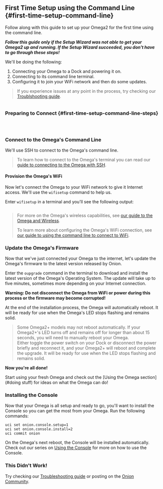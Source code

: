 ## First Time Setup using the Command Line {#first-time-setup-command-line}

<!--  TODO: edit this a intro a little to make it smoother -->

Follow along with this guide to set up your Omega2 for the first time using the command line.

***Follow this guide only if the Setup Wizard was not able to get your Omega2 up and running. If the Setup Wizard succeeded, you don't have to go through these steps!***

 We'll be doing the following:

1. Connecting your Omega to a Dock and powering it on.
1. Connecting to its command line terminal.
1. Configuring it to join your WiFi network and then do some updates.

> If you experience issues at any point in the process, try checking our [Troublshooting guide](#first-time-troubleshooting).

<!-- Prepare the Hardware -->
```{r child = './First-Time-Components/Hardware-Prep.md'}
```


<!-- Command Line Setup -->
### Preparing to Connect {#first-time-setup-command-line-steps}

<!-- Computer Config -->
```{r child = './First-Time-Components/First-Time-Component-01-computer-config.md'}
```

<!-- The Omega's Name -->
```{r child = './First-Time-Components/First-Time-Component-02-omega-name.md'}
```

<!-- Connect to Omega's Wifi AP -->
```{r child = './First-Time-Components/First-Time-Component-03-connect-to-omega-network.md'}
```

### Connect to the Omega's Command Line

We'll use SSH to connect to the Omega's command line.

>To learn how to connect to the Omega's terminal you can read our [guide to connecting to the Omega with SSH](#connecting-to-the-omega-terminal-ssh).

#### Provision the Omega's WiFi

Now let's connect the Omega to your WiFi network to give it Internet access. We'll use the `wifisetup` command to help us.

Enter `wifisetup` in a terminal and you'll see the following output:

<!-- wifisetup option 1 output -->
```{r child = './Using-the-Command-Line/Connecting-to-WiFi-Networks-Component-1-wifisetup-option-1.md'}
```

> For more on the Omega's wireless capabilities, see [our guide to the Omega and Wireless](#the-omega-and-wireless-connectivity).
>
>To learn more about configuring the Omega's WiFi connection, see [our guide to using the command line to connect to WiFi](#connecting-to-wifi-networks-command-line).


### Update the Omega's Firmware

Now that we've just connected your Omega to the internet, let's update the Omega's firmware to the latest version released by Onion.

Enter the `oupgrade` command in the terminal to download and install the latest version of the Omega's Operating System. The update will take up to five minutes, sometimes more depending on your Internet connection.

**Warning: Do not disconnect the Omega from WiFi or power during this process or the firmware may become corrupted!**

At the end of the installation process, the Omega will automatically reboot. It will be ready for use when the Omega's LED stops flashing and remains solid.

> Some Omega2+ models may not reboot automatically. If your Omega2+'s LED turns off and remains off for longer than about 15 seconds, you will need to manually reboot your Omega. <br>
> Either toggle the power switch on your Dock or disconnect the power briefly and reconnect it, and your Omega2+ will reboot and complete the upgrade. It will be ready for use when the LED stops flashing and remains solid.


**Now you're all done!**

Start using your fresh Omega and check out the [Using the Omega section](#doing stuff) for ideas on what the Omega can do!
<!-- Start using your fresh Omega, check out the [Tutorials section](./Tutorials/Contents) or the [Project guides](./Projects/Contents) for ideas on what to do next! -->
<!-- TODO: fix the links above when the content is available -->


### Installing the Console

Now that your Omega is all setup and ready to go, you'll want to install the Console so you can get the most from your Omega. Run the following commands:

```
uci set onion.console.setup=1
uci set onion.console.install=2
uci commit onion
```

On the Omega's next reboot, the Console will be installed automatically. Check out our series on [Using the Console](#connecting-to-wifi-using-console) for more on how to use the Console.
<!-- TODO: LAZAR: update this link -->


### This Didn't Work!

Try checking our [Troubleshooting guide](#first-time-troubleshooting) or posting on the [Onion Community](http://community.onion.io).
